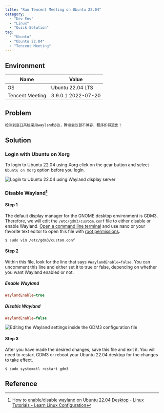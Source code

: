 ```yaml
---
title: "Run Tencent Meeting on Ubuntu 22.04"
category:
  - "Dev Env"
  - "Linux"
  - "Quick Solution"
tag:
  - "Ubuntu"
  - "Ubuntu 22.04"
  - "Tencent Meeting"
---
```


## Environment

| Name            | Value              |
| --------------- | ------------------ |
| OS              | Ubuntu 22.04 LTS   |
| Tencent Meeting | 3.9.0.1 2022-07-20 |

## Problem

```shell-session
检测到窗口系统采用wayland协议，腾讯会议暂不兼容，程序即将退出！
```

## Solution

### Login with Ubuntu on Xorg

To login to Ubuntu 22.04 using Xorg click on the gear button and select `Ubuntu on Xorg` option before you login.

![Login to Ubuntu 22.04 using Wayland display server](https://linuxconfig.org/wp-content/uploads/2022/01/02-how-to-enable-disable-wayland-on-ubuntu-22-04-desktop.png)

### Disable Wayland[^1]

#### Step 1

The default display manager for the GNOME desktop environment is GDM3. Therefore, we will edit the `/etc/gdm3/custom.conf` file to either disable or enable Wayland. [Open a command line terminal](https://linuxconfig.org/how-to-open-a-terminal-on-ubuntu-xenial-xerus-16-04-linux) and use nano or your favorite text editor to open this file with [root permissions](https://linuxconfig.org/how-to-login-as-root-user-on-ubuntu-xenial-xerus-16-04-linux-desktop).

```shell-session
$ sudo vim /etc/gdm3/custom.conf
```

#### Step 2

Within this file, look for the line that says `#WaylandEnable=false`. You can uncomment this line and either set it to true or false, depending on whether you want Wayland enabled or not.

##### Enable Wayland

```ini
WaylandEnable=true
```

##### Disable Wayland

```ini
WaylandEnable=false
```

![Editing the Wayland settings inside the GDM3 configuration file](https://linuxconfig.org/wp-content/uploads/2022/01/01-how-to-enable-disable-wayland-on-ubuntu-22-04-desktop.png "Editing the Wayland settings inside the GDM3 configuration file")

#### Step 3

After you have made the desired changes, save this file and exit it. You will need to restart GDM3 or reboot your Ubuntu 22.04 desktop for the changes to take effect.

```shell-session
$ sudo systemctl restart gdm3
```

## Reference

[^1]: [How to enable/disable wayland on Ubuntu 22.04 Desktop - Linux Tutorials - Learn Linux Configuration](https://linuxconfig.org/how-to-enable-disable-wayland-on-ubuntu-22-04-desktop)
